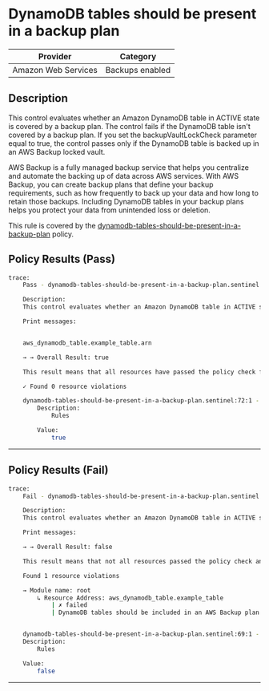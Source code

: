 # DynamoDB tables should be present in a backup plan

| Provider            | Category             |
| ------------------- | -------------------- |
| Amazon Web Services | Backups enabled      |

## Description

This control evaluates whether an Amazon DynamoDB table in ACTIVE state is covered by a backup plan. The control fails if the DynamoDB table isn't covered by a backup plan. If you set the backupVaultLockCheck parameter equal to true, the control passes only if the DynamoDB table is backed up in an AWS Backup locked vault.

AWS Backup is a fully managed backup service that helps you centralize and automate the backing up of data across AWS services. With AWS Backup, you can create backup plans that define your backup requirements, such as how frequently to back up your data and how long to retain those backups. Including DynamoDB tables in your backup plans helps you protect your data from unintended loss or deletion.


This rule is covered by the [dynamodb-tables-should-be-present-in-a-backup-plan](https://github.com/hashicorp/policy-library-NIST-Policy-Set-for-AWS-Terraform/blob/main/policies/dynamo-db/dynamodb-tables-should-be-present-in-a-backup-plan.sentinel) policy.

## Policy Results (Pass)
```bash
trace:
    Pass - dynamodb-tables-should-be-present-in-a-backup-plan.sentinel

    Description:
    This control evaluates whether an Amazon DynamoDB table in ACTIVE state is covered by a backup plan

    Print messages:


    aws_dynamodb_table.example_table.arn

    → → Overall Result: true

    This result means that all resources have passed the policy check for the policy dynamodb-tables-should-be-present-in-a-backup-plan.

    ✓ Found 0 resource violations

    dynamodb-tables-should-be-present-in-a-backup-plan.sentinel:72:1 - Rule "main"
        Description:
            Rules

        Value:
            true
```

---

## Policy Results (Fail)
```bash
trace:
    Fail - dynamodb-tables-should-be-present-in-a-backup-plan.sentinel

    Description:
    This control evaluates whether an Amazon DynamoDB table in ACTIVE state is covered by a backup plan

    Print messages:

    → → Overall Result: false

    This result means that not all resources passed the policy check and the protected behavior is not allowed for the policy dynamodb-tables-should-be-present-in-a-backup-plan.

    Found 1 resource violations

    → Module name: root
        ↳ Resource Address: aws_dynamodb_table.example_table
            | ✗ failed
            | DynamoDB tables should be included in an AWS Backup plan for data protection.


    dynamodb-tables-should-be-present-in-a-backup-plan.sentinel:69:1 - Rule "main"
    Description:
        Rules

    Value:
        false
```

---